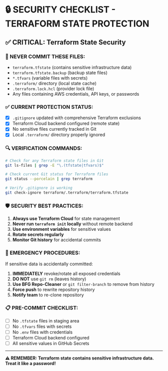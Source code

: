 # 🔒 SECURITY CHECKLIST - TERRAFORM STATE PROTECTION

## ✅ CRITICAL: Terraform State Security

### 🚨 NEVER COMMIT THESE FILES:
- `terraform.tfstate` (contains sensitive infrastructure data)
- `terraform.tfstate.backup` (backup state files)
- `*.tfvars` (variable files with secrets)
- `.terraform/` directory (local state cache)
- `.terraform.lock.hcl` (provider lock file)
- Any files containing AWS credentials, API keys, or passwords

### ✅ CURRENT PROTECTION STATUS:
- [x] `.gitignore` updated with comprehensive Terraform exclusions
- [x] Terraform Cloud backend configured (remote state)
- [x] No sensitive files currently tracked in Git
- [x] Local `.terraform/` directory properly ignored

### 🔍 VERIFICATION COMMANDS:
```bash
# Check for any Terraform state files in Git
git ls-files | grep -E "\.(tfstate|tfvars)$"

# Check current Git status for Terraform files
git status --porcelain | grep terraform

# Verify .gitignore is working
git check-ignore terraform/.terraform/terraform.tfstate
```

### 🛡️ SECURITY BEST PRACTICES:

1. **Always use Terraform Cloud** for state management
2. **Never run `terraform init` locally** without remote backend
3. **Use environment variables** for sensitive values
4. **Rotate secrets regularly**
5. **Monitor Git history** for accidental commits

### 🚨 EMERGENCY PROCEDURES:

If sensitive data is accidentally committed:
1. **IMMEDIATELY** revoke/rotate all exposed credentials
2. **DO NOT** use `git rm` (leaves history)
3. **Use BFG Repo-Cleaner** or `git filter-branch` to remove from history
4. **Force push** to rewrite repository history
5. **Notify team** to re-clone repository

### 📋 PRE-COMMIT CHECKLIST:
- [ ] No `.tfstate` files in staging area
- [ ] No `.tfvars` files with secrets
- [ ] No `.env` files with credentials
- [ ] Terraform Cloud backend configured
- [ ] All sensitive values in GitHub Secrets

---
**⚠️ REMEMBER: Terraform state contains sensitive infrastructure data. Treat it like a password!**
